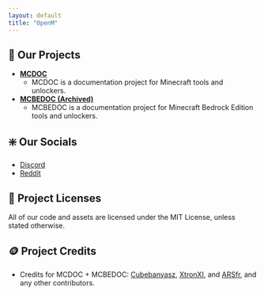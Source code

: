 ```yaml
---
layout: default
title: "OpenM"
---
```


## :wrench: Our Projects

- **[MCDOC](https://mcdoc.openm.tech/)**
    - MCDOC is a documentation project for Minecraft tools and unlockers.
- **[MCBEDOC (Archived)](https://mcbedoc.openm.tech/)**
    - MCBEDOC is a documentation project for Minecraft Bedrock Edition tools and unlockers.

## :sparkle: Our Socials

- [Discord](https://dsc.gg/open-m)
- [Reddit](https://www.reddit.com/r/openm/)

## :page_with_curl: Project Licenses

All of our code and assets are licensed under the MIT License, unless stated otherwise.

## :coin: Project Credits

- Credits for MCDOC + MCBEDOC: [Cubebanyasz](https://github.com/misike12), [XtronXI](https://github.com/xtronxi), and [ARSfr](https://github.com/arsfr), and any other contributors.
